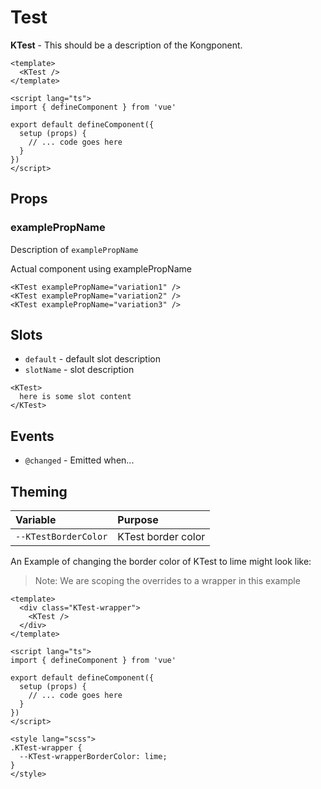 # Test

**KTest** - This should be a description of the Kongponent.

<KTest />

```vue
<template>
  <KTest />
</template>

<script lang="ts">
import { defineComponent } from 'vue'

export default defineComponent({
  setup (props) {
    // ... code goes here
  }
})
</script>
```

## Props

### examplePropName

Description of `examplePropName`

Actual component using examplePropName
<KTest :examplePropName="true" />

```vue
<KTest examplePropName="variation1" />
<KTest examplePropName="variation2" />
<KTest examplePropName="variation3" />
```

## Slots

- `default` - default slot description
- `slotName` - slot description

```vue
<KTest>
  here is some slot content
</KTest>
```

## Events

- `@changed` - Emitted when...

## Theming

| Variable | Purpose
|:-------- |:-------
| `--KTestBorderColor`| KTest border color

An Example of changing the border color of KTest to lime might look
like:

> Note: We are scoping the overrides to a wrapper in this example

<template>
  <div class="KTest-wrapper">
    <KTest />
  </div>
</template>

```vue
<template>
  <div class="KTest-wrapper">
    <KTest />
  </div>
</template>

<script lang="ts">
import { defineComponent } from 'vue'

export default defineComponent({
  setup (props) {
    // ... code goes here
  }
})
</script>

<style lang="scss">
.KTest-wrapper {
  --KTest-wrapperBorderColor: lime;
}
</style>
```

<style lang="scss">
.KTest-wrapper {
  --KTest-wrapperBorderColor: lime;
}
</style>
